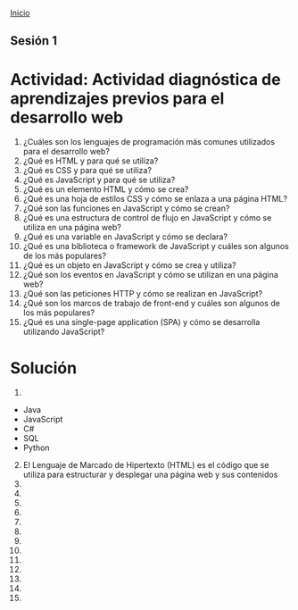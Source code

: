 <!-- No borrar o modificar -->
[Inicio](./index.md)

## Sesión 1 

# Actividad: Actividad diagnóstica de aprendizajes previos para el desarrollo web

1. ¿Cuáles son los lenguajes de programación más comunes utilizados para el desarrollo web?
2. ¿Qué es HTML y para qué se utiliza?
3. ¿Qué es CSS y para qué se utiliza?
4. ¿Qué es JavaScript y para qué se utiliza?
5. ¿Qué es un elemento HTML y cómo se crea?
6. ¿Qué es una hoja de estilos CSS y cómo se enlaza a una página HTML?
7. ¿Qué son las funciones en JavaScript y cómo se crean?
8. ¿Qué es una estructura de control de flujo en JavaScript y cómo se utiliza en una página web?
9. ¿Qué es una variable en JavaScript y cómo se declara?
10. ¿Qué es una biblioteca o framework de JavaScript y cuáles son algunos de los más populares?
11. ¿Qué es un objeto en JavaScript y cómo se crea y utiliza?
12. ¿Qué son los eventos en JavaScript y cómo se utilizan en una página web?
13. ¿Qué son las peticiones HTTP y cómo se realizan en JavaScript?
14. ¿Qué son los marcos de trabajo de front-end y cuáles son algunos de los más populares?
15. ¿Qué es una single-page application (SPA) y cómo se desarrolla utilizando JavaScript?

# Solución

1.
* Java
* JavaScript
* C#
* SQL
* Python
2. El Lenguaje de Marcado de Hipertexto (HTML) es el código que se utiliza para estructurar y desplegar una página web y sus contenidos
3.
4.
5.
6.
7.
8.
9.
10.
11.
12.
13.
14.
15.




